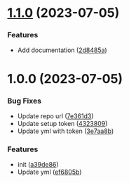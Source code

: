 # [1.1.0](https://github.com/ardabzlk/auto-changelog-example/compare/v1.0.0...v1.1.0) (2023-07-05)


### Features

* Add documentation ([2d8485a](https://github.com/ardabzlk/auto-changelog-example/commit/2d8485a1b994b507932e151ae12acc51fb0d52b2))

# 1.0.0 (2023-07-05)


### Bug Fixes

* Update repo url ([7e361d3](https://github.com/ardabzlk/auto-changelog-example/commit/7e361d3d2a36c9fd9347b79f0fe6684fedd0155e))
* Update setup token ([4323809](https://github.com/ardabzlk/auto-changelog-example/commit/4323809a61632057d19674eecbfcc3d65d58df90))
* Update yml with token ([3e7aa8b](https://github.com/ardabzlk/auto-changelog-example/commit/3e7aa8b3ba039d7ba047cfc3cd4efaf617bb2667))


### Features

* init ([a39de86](https://github.com/ardabzlk/auto-changelog-example/commit/a39de862d2c86e0070dec08e715db426cfaaec7b))
* Update yml ([ef6805b](https://github.com/ardabzlk/auto-changelog-example/commit/ef6805b8e2b26046b86a6c3094b74b5e9ca0d8a5))
